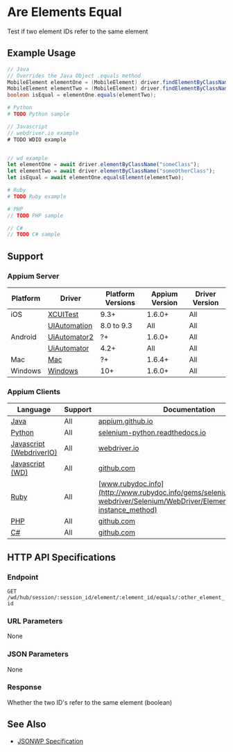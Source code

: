 # Are Elements Equal

Test if two element IDs refer to the same element
## Example Usage

```java
// Java
// Overrides the Java Object .equals method
MobileElement elementOne = (MobileElement) driver.findElementByClassName("SomeClassName");
MobileElement elementTwo = (MobileElement) driver.findElementByClassName("SomeOtherClassName");
boolean isEqual = elementOne.equals(elementTwo);

```

```python
# Python
# TODO Python sample

```

```javascript
// Javascript
// webdriver.io example
# TODO WDIO example


// wd example
let elementOne = await driver.elementByClassName("someClass");
let elementTwo = await driver.elementByClassName("someOtherClass");
let isEqual = await elementOne.equalsElement(elementTwo);

```

```ruby
# Ruby
# TODO Ruby example

```

```php
# PHP
// TODO PHP sample

```

```csharp
// C#
// TODO C# sample

```



## Support

### Appium Server

|Platform|Driver|Platform Versions|Appium Version|Driver Version|
|--------|----------------|------|--------------|--------------|
| iOS | [XCUITest](/docs/en/drivers/ios-xcuitest.md) | 9.3+ | 1.6.0+ | All |
|  | [UIAutomation](/docs/en/drivers/ios-uiautomation.md) | 8.0 to 9.3 | All | All |
| Android | [UiAutomator2](/docs/en/drivers/android-uiautomator2.md) | ?+ | 1.6.0+ | All |
|  | [UiAutomator](/docs/en/drivers/android-uiautomator.md) | 4.2+ | All | All |
| Mac | [Mac](/docs/en/drivers/mac.md) | ?+ | 1.6.4+ | All |
| Windows | [Windows](/docs/en/drivers/windows.md) | 10+ | 1.6.0+ | All |

### Appium Clients 

|Language|Support|Documentation|
|--------|-------|-------------|
|[Java](https://github.com/appium/java-client/releases/latest)| All |  [appium.github.io](https://appium.github.io/java-client/io/appium/java_client/MobileElement.html)  |
|[Python](https://github.com/appium/python-client/releases/latest)| All |  [selenium-python.readthedocs.io](http://selenium-python.readthedocs.io/api.html)  |
|[Javascript (WebdriverIO)](http://webdriver.io/index.html)| All |  [webdriver.io](http://webdriver.io/api/state/isEnabled.html)  |
|[Javascript (WD)](https://github.com/admc/wd/releases/latest)| All |  [github.com](https://github.com/admc/wd/blob/master/lib/commands.js#L1463)  |
|[Ruby](https://github.com/appium/ruby_lib/releases/latest)| All |  [www.rubydoc.info](http://www.rubydoc.info/gems/selenium-webdriver/Selenium/WebDriver/Element#enabled%3F-instance_method)  |
|[PHP](https://github.com/appium/php-client/releases/latest)| All |  [github.com](https://github.com/appium/php-client/)  |
|[C#](https://github.com/appium/appium-dotnet-driver/releases/latest)| All |  [github.com](https://github.com/appium/appium-dotnet-driver/)  |

## HTTP API Specifications

### Endpoint

`GET /wd/hub/session/:session_id/element/:element_id/equals/:other_element_id`

### URL Parameters

None

### JSON Parameters

None

### Response

Whether the two ID's refer to the same element (boolean)

## See Also

* [JSONWP Specification](https://github.com/SeleniumHQ/selenium/wiki/JsonWireProtocol#sessionsessionidelementidequalsother)
